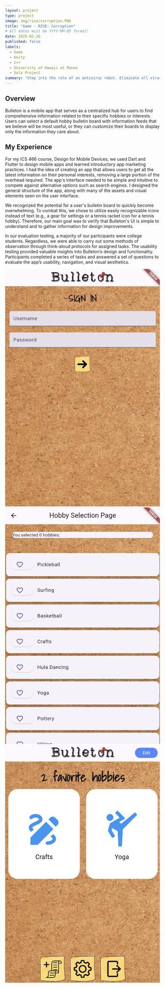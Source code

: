 ```yaml
---
layout: project
type: project
image: img/rise/corruption.PNG
title: "Game - RISE: Corruption"
# All dates must be YYYY-MM-DD format!
date: 2025-02-26
published: false
labels:
  - Game
  - Unity
  - C++
  - University of Hawaii at Manoa
  - Solo Project
summary: "Step into the role of an antivirus robot. Eliminate all viruses as quickly as possible!"
---
```


## Overview
Bulleton is a mobile app that serves as a centralized hub for users to find comprehensive information related to their specific hobbies or interests. Users can select a default hobby bulletin board with information feeds that we believe will be most useful, or they can customize their boards to display only the information they care about.

## My Experience
For my ICS 466 course, Design for Mobile Devices, we used Dart and Flutter to design mobile apps and learned introductory app marketing practices. I had the idea of creating an app that allows users to get all the latest information on their personal interests, removing a large portion of the overhead required. The app's interface needed to be simple and intuitive to compete against alternative options such as search engines. I designed the general structure of the app, along with many of the assets and visual elements seen on the user interface.

We recognized the potential for a user's bulletin board to quickly become overwhelming. To combat this, we chose to utilize easily recognizable icons instead of text (e.g., a gear for settings or a tennis racket icon for a tennis hobby). Therefore, our main goal was to verify that Bulleton's UI is simple to understand and to gather information for design improvements.

In our evaluation testing, a majority of our participants were college students. Regardless, we were able to carry out some methods of observation through think-aloud protocols for assigned tasks. The usability testing provided valuable insights into Bulleton’s design and functionality. Participants completed a series of tasks and answered a set of questions to evaluate the app’s usability, navigation, and visual aesthetics.

<div class="text-center p-4">
  <img width="620px" 
       src="../img/bulleton/1.png"
       class="img-thumbnail" >
  <img width="620px" 
      src="../img/bulleton/2.png"
      class="img-thumbnail" >
  <img width="620px" 
      src="../img/bulleton/3.png"
      class="img-thumbnail" >
</div>
